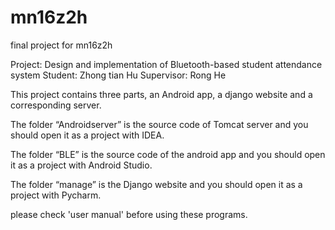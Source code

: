 # mn16z2h
final project for mn16z2h


Project: Design and implementation of Bluetooth-based student attendance system
Student: Zhong tian Hu
Supervisor: Rong He


This project contains three parts, an Android app, a django website and a corresponding server.

The folder “Androidserver” is the source code of Tomcat server and you should open it as a project with IDEA.

The folder “BLE” is the source code of the android app and you should open it as a project with Android Studio.

The folder “manage” is the Django website and you should open it as a project with Pycharm.


please check 'user manual' before using these programs.
